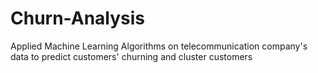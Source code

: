 # Churn-Analysis
Applied Machine Learning Algorithms on telecommunication company's data to predict customers' churning and cluster customers
